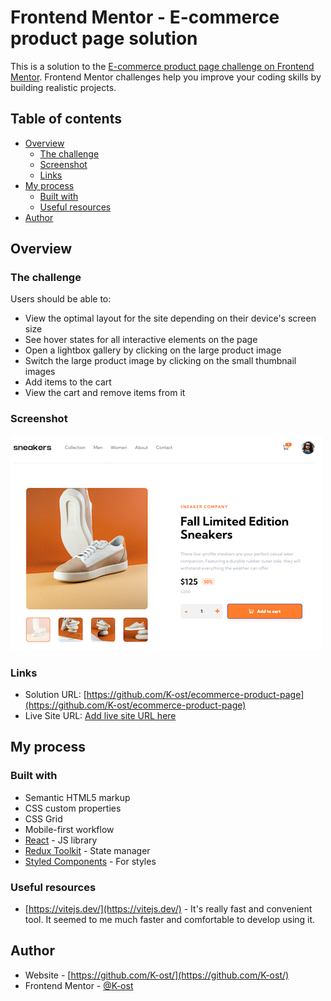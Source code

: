 # Frontend Mentor - E-commerce product page solution

This is a solution to the [E-commerce product page challenge on Frontend Mentor](https://www.frontendmentor.io/challenges/ecommerce-product-page-UPsZ9MJp6). Frontend Mentor challenges help you improve your coding skills by building realistic projects.

## Table of contents

- [Overview](#overview)
  - [The challenge](#the-challenge)
  - [Screenshot](#screenshot)
  - [Links](#links)
- [My process](#my-process)
  - [Built with](#built-with)
  - [Useful resources](#useful-resources)
- [Author](#author)

## Overview

### The challenge

Users should be able to:

- View the optimal layout for the site depending on their device's screen size
- See hover states for all interactive elements on the page
- Open a lightbox gallery by clicking on the large product image
- Switch the large product image by clicking on the small thumbnail images
- Add items to the cart
- View the cart and remove items from it

### Screenshot

![](./screenshot.jpg)

### Links

- Solution URL: [https://github.com/K-ost/ecommerce-product-page](https://github.com/K-ost/ecommerce-product-page)
- Live Site URL: [Add live site URL here](https://your-live-site-url.com)

## My process

### Built with

- Semantic HTML5 markup
- CSS custom properties
- CSS Grid
- Mobile-first workflow
- [React](https://reactjs.org/) - JS library
- [Redux Toolkit](https://redux-toolkit.js.org/) - State manager
- [Styled Components](https://styled-components.com/) - For styles

### Useful resources

- [https://vitejs.dev/](https://vitejs.dev/) - It's really fast and convenient tool. It seemed to me much faster and comfortable to develop using it.

## Author

- Website - [https://github.com/K-ost/](https://github.com/K-ost/)
- Frontend Mentor - [@K-ost](https://www.frontendmentor.io/profile/K-ost)
